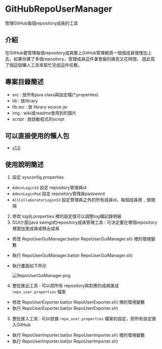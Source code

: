 GitHubRepoUserManager
=====================

管理GitHub每個repository成員的工具

介紹
----

在GitHub要管理每個repository成員要上GitHub管理網頁一個個成員慢慢加上去，如果你建了多個repository，管理成員這件事會變的痛苦又花時間，
因此寫了個這個懶人工具來幫忙完成這件任務。

專案目錄簡述
-----------
*   src : 放所有java class與設定檔(*.properties)
*   lib : 放library
*   lib.src : 放 library source jar
*   img : wiki或readme會用到的圖片
*   script : 放啟動程式的script

可以直接使用的懶人包
---------------------
*   [v1.0](https://github.com/cloudtu/GitHubRepoUserManager/releases/download/v1.0/GitHubRepoUserManager_v1.0.zip)

使用說明簡述
-----------
1.   設定 sysconfig.properties
  *   `AdminLoginId` 設定 repository管理員id
  *   `AdminLoginPwd` 設定 repository管理員password
  *   `AllCollaboratorLoginId` 設定管理員之外的所有成員id，每個成員用 `,` 做間隔
2.   修改 log4j.properties 裡的設定值可以調整log檔記錄明細  
3.   GUI介面(java swing)的repository成員管理工具 : 可決定要在哪個repository裡面加進成員或移出成員
  *   修改 RepoUserGuiManager.bat(or RepoUserGuiManager.sh) 裡的環境變數
  *   執行 RepoUserGuiManager.bat(or RepoUserGuiManager.sh)
  *   執行畫面如下所示

      ![RepoUserGuiManager.png](https://raw.github.com/cloudtu/GitHubRepoUserManager/master/img/RepoUserGuiManager.png)
4.   整批匯出工具 : 可以把所有 repository與對應的成員匯成 `repo_user.properties` 檔案
  *   修改 RepoUserExporter.bat(or RepoUserExporter.sh) 裡的環境變數
  *   執行 RepoUserExporter.bat(or RepoUserExporter.sh)
5.   整批匯入工具 : 可以依據 `repo_user.properties` 檔案的設定，把所有設定匯入GitHub  
  *   執行 RepoUserImporter.bat(or RepoUserImporter.sh) 裡的環境變數
  *   執行 RepoUserImporter.bat(or RepoUserImporter.sh)
